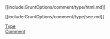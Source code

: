 [[include:GruntOptions/comment/type/html.md]]

[[include:GruntOptions/comment/type/see.md]]

[Type](../index.html)  
[Comment](../../index.html)
